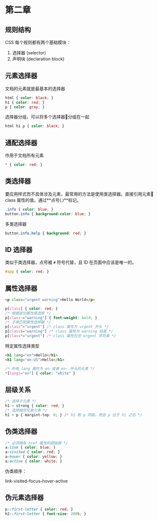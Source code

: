 # 第二章

## 规则结构

CSS 每个规则都有两个基础模块：

1. 选择器 (selector)
1. 声明块 (declaration block)

## 元素选择器

文档的元素就是最基本的选择器

```css
html { color: black; }
h1 { color: red; }
p { color: gray; }
```

选择器分组，可以将多个选择器分组在一起

```css
html h1 p { color: black; }
```

## 通配选择器

作用于文档所有元素

```css
* { color: red; }
```

## 类选择器

要应用样式而不具体涉及元素，最常用的方法是使用类选择器。直接引用元素 class 属性的值，通过**点号(.)**标记。

```css
.info { color: blue; }
button.info { background-color: blue; }
```

多类选择器

```css
button.info.help { background: red; }
```

## ID 选择器

类似于类选择器，点号被 `#` 符号代替，且 ID 在页面中应该是唯一的。

```css
#app { color: red; }
```

## 属性选择器

```html
<p class="urgent warning">Hello World</p>
```

```css
p[class] { color: red; }
/* 根据部分属性值选择 */
p[class~="warning"] { font-weight: bold; }
/* 子串匹配属性选择器 */
p[class^="urgent"] /* class 属性为 urgent 开头 */
p[class$="warning"] /* class 属性为 warning 结尾 */
p[class*="urgent"] /* class 属性包含 urgent 字符串 */
```

特定属性选择类型

```html
<h1 lang="en">Hello</h1>
<h1 lang="en-US">Hello</h1>
```

```css
/* 所有 lang 属性为 en 或者 en- 开头的元素 */
*[lang|="en"] { color: "white" }
```

## 层级关系

```css
/* 选择子元素 */
h1 > strong { color: red; }
/* 选择相邻兄弟元素 */
h1 + p { margint-top: 0; } /* h1 和 p 同级，而且 p 位于 h1 之后 */
```

## 伪类选择器

```css
/* 必须拥有 href 属性的超链接 */
a:link { color: blue; }
a:visited { color: red; }
a:hover { color: yellow; }
a:active { color: white; }
```

伪类顺序：

link-visited-focus-hover-active

## 伪元素选择器

```css
p::first-letter { color: red; }
h2::first-letter { font-size: 200%; }
```
